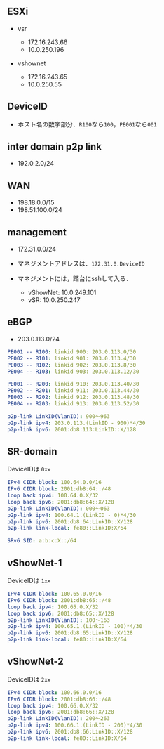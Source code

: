 ## ESXi

- vsr
    - 172.16.243.66
    - 10.0.250.196

- vshownet
    - 172.16.243.65
    - 10.0.250.55

## DeviceID
- ホスト名の数字部分．`R100`なら`100`，`PE001`なら`001`

## inter domain p2p link
- 192.0.2.0/24


## WAN
- 198.18.0.0/15
- 198.51.100.0/24

## management
- 172.31.0.0/24

- マネジメントアドレスは．`172.31.0.DeviceID`
- マネジメントには，踏台にsshして入る．
    - vShowNet: 10.0.249.101
    - vSR: 10.0.250.247

## eBGP

- 203.0.113.0/24


```yaml
PE001 -- R100: linkid 900: 203.0.113.0/30
PE002 -- R101: linkid 901: 203.0.113.4/30
PE003 -- R102: linkid 902: 203.0.113.8/30
PE004 -- R103: linkid 903: 203.0.113.12/30

PE001 -- R200: linkid 910: 203.0.113.40/30
PE002 -- R201: linkid 911: 203.0.113.44/30
PE003 -- R202: linkid 912: 203.0.113.48/30
PE004 -- R203: linkid 913: 203.0.113.52/30

p2p-link LinkID(VlanID): 900〜963
p2p-link ipv4: 203.0.113.(LinkID - 900)*4/30
p2p-link ipv6: 2001:db8:113:LinkID::X/128

```

## SR-domain

DeviceIDは `0xx`

```yaml
IPv4 CIDR block: 100.64.0.0/16
IPv6 CIDR block: 2001:db8:64::/48
loop back ipv4: 100.64.0.X/32
loop back ipv6: 2001:db8:64::X/128
p2p-link LinkID(VlanID): 000〜063
p2p-link ipv4: 100.64.1.(LinkID - 0)*4/30
p2p-link ipv6: 2001:db8:64:LinkID::X/128
p2p-link link-local: fe80::LinkID:X/64

SRv6 SID: a:b:c:X::/64

```

## vShowNet-1

DeviceIDは `1xx`

```yaml
IPv4 CIDR block: 100.65.0.0/16
IPv6 CIDR block: 2001:db8:65::/48
loop back ipv4: 100.65.0.X/32
loop back ipv6: 2001:db8:65::X/128
p2p-link LinkID(VlanID): 100〜163
p2p-link ipv4: 100.65.1.(LinkID - 100)*4/30
p2p-link ipv6: 2001:db8:65:LinkID::X/128
p2p-link link-local: fe80::LinkID:X/64
```

## vShowNet-2

DeviceIDは `2xx`

```yaml
IPv4 CIDR block: 100.66.0.0/16
IPv6 CIDR block: 2001:db8:66::/48
loop back ipv4: 100.66.0.X/32
loop back ipv6: 2001:db8:66::X/128
p2p-link LinkID(VlanID): 200〜263
p2p-link ipv4: 100.66.1.(LinkID - 200)*4/30
p2p-link ipv6: 2001:db8:66:LinkID::X/128
p2p-link link-local: fe80::LinkID:X/64
```


